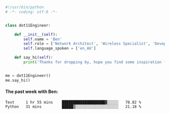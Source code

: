 ```python
#!/usr/bin/python
# -*- coding: utf-8 -*-


class dot11Engineer:

    def __init__(self):
        self.name = 'Ben'
        self.role = ['Network Architect', 'Wireless Specialist', 'Devops Engineer']
        self.language_spoken = ['en_AU']

    def say_hi(self):
        print('Thanks for dropping by, hope you find some inspiration from my work.')


me = dot11Engineer()
me.say_hi()
```

#### The past week with Ben:
<!--START_SECTION:waka-->

```text
Text     1 hr 55 mins    ███████████████████▓░░░░░   78.82 %
Python   31 mins         █████▒░░░░░░░░░░░░░░░░░░░   21.18 %
```

<!--END_SECTION:waka-->  



